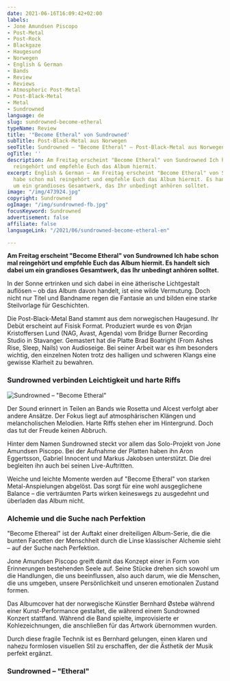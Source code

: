 ```yaml
---
date: 2021-06-16T16:09:42+02:00
labels:
- Jone Amundsen Piscopo
- Post-Metal
- Post-Rock
- Blackgaze
- Haugesund
- Norwegen
- English & German
- Bands
- Review
- Reviews
- Atmospheric Post-Metal
- Post-Black-Metal
- Metal
- Sundrowned
language: de
slug: sundrowned-become-etheral
typeName: Review
title: '"Become Etheral" von Sundrowned'
subTitle: Post-Black-Metal aus Norwegen
seoTitle: Sundrowned – "Become Etheral" – Post-Black-Metal aus Norwegen
ogTitle: ''
description: Am Freitag erscheint "Become Etheral" von Sundrowned Ich habe schon mal
  reingehört und empfehle Euch das Album hiermit.
excerpt: English & German – Am Freitag erscheint "Become Etheral" von Sundrowned Ich
  habe schon mal reingehört und empfehle Euch das Album hiermit. Es handelt sich dabei
  um ein grandioses Gesamtwerk, das Ihr unbedingt anhören solltet.
image: "/img/473924.jpg"
copyright: Sundrowned
ogImage: "/img/sundrowned-fb.jpg"
focusKeyword: Sundrowned
advertisement: false
affiliate: false
languageLink: "/2021/06/sundrowned-become-etheral-en"

---
```

**Am Freitag erscheint "Become Etheral" von Sundrowned Ich habe schon mal reingehört und empfehle Euch das Album hiermit. Es handelt sich dabei um ein grandioses Gesamtwerk, das Ihr unbedingt anhören solltet.**

In der Sonne ertrinken und sich dabei in eine ätherische Lichtgestalt auflösen – ob das Album davon handelt, ist eine wilde Vermutung. Doch nicht nur Titel und Bandname regen die Fantasie an und bilden eine starke Steilvorlage für Geschichten.

Die Post-Black-Metal Band stammt aus dem norwegischen Haugesund. Ihr Debüt erscheint auf Fisisk Format. Produziert wurde es von Ørjan Kristoffersen Lund (NAG, Avast, Agenda) vom Bridge Burner Recording Studio in Stavanger. Gemastert hat die Platte Brad Boatright (From Ashes Rise, Sleep, Nails) von Audioseige. Bei seiner Arbeit war es ihm besonders wichtig, den einzelnen Noten trotz des halligen und schweren Klangs eine gewisse Klarheit zu bewahren.

### Sundrowned verbinden Leichtigkeit und harte Riffs

![Sundrowned – "Become Etheral"](/img/708576.jpg 'Sundrowned – "Become Etheral"')

Der Sound erinnert in Teilen an Bands wie Rosetta und Alcest verfolgt aber andere Ansätze. Der Fokus liegt auf atmosphärischen Klängen und melancholischen Melodien. Harte Riffs stehen eher im Hintergrund. Doch das tut der Freude keinen Abbruch.

Hinter dem Namen Sundrowned steckt vor allem das Solo-Projekt von Jone Amundsen Piscopo. Bei der Aufnahme der Platten haben ihn Aron Eggertsson, Gabriel Innocent und Markus Jakobsen unterstützt. Die drei begleiten ihn auch bei seinen Live-Auftritten.

Weiche und leichte Momente werden auf "Become Etheral" von starken Metal-Anspielungen abgelöst. Das sorgt für eine wohl ausgeglichene Balance – die verträumten Parts wirken keineswegs zu ausgedehnt und überladen das Album nicht.

### Alchemie und die Suche nach Perfektion

"Become Ethereal" ist der Auftakt einer dreiteiligen Album-Serie, die die bunten Facetten der Menschheit durch die Linse klassischer Alchemie sieht – auf der Suche nach Perfektion.

Jone Amundsen Piscopo greift damit das Konzept einer in Form von Erinnerungen bestehenden Seele auf. Seine Stücke drehen sich sowohl um die Handlungen, die uns beeinflussen, also auch darum, wie die Menschen, die uns umgeben, unsere Persönlichkeit und unseren emotionalen Zustand formen.

Das Albumcover hat der norwegische Künstler Bernhard Østebø während einer Kunst-Performance gestaltet, die während einem Sundrowned Konzert stattfand. Während die Band spielte, improvisierte er Kohlezeichnungen, die anschließen für das Artwork übernommen wurden.

Durch diese fragile Technik ist es Bernhard gelungen, einen klaren und nahezu formlosen visuellen Stil zu erschaffen, der die Ästhetik der Musik perfekt ergänzt.

### Sundrowned – "Etheral"

<YouTube id="KzhPvnkk938" />